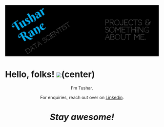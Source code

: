 <img src="https://github.com/Tushar2771/Tushar2771/blob/main/cover.jpeg" width="1500px">
<h1> Hello, folks! <img src="https://raw.githubusercontent.com/MartinHeinz/MartinHeinz/master/wave.gif" width="30px">(center)</h1>

<p align='center'>
I'm Tushar.
</p>
<p align='center'>For enquiries, reach out over on <a href=https://www.linkedin.com/in/tushar-rane-b746111b1/">Linkedin</a>.</p>

<h1 align='center'><i>Stay awesome!</i></h1>
